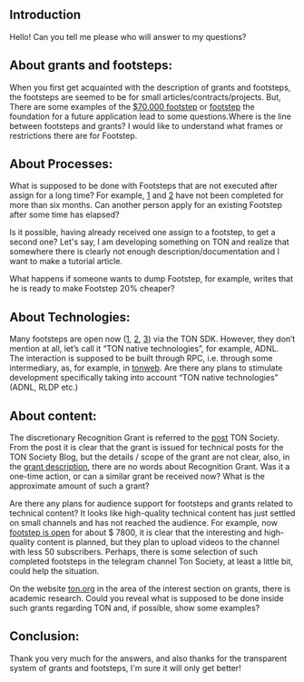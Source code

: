 ## Introduction

Hello! Can you tell me please who will answer to my questions? 

## About grants and footsteps:

When you first get acquainted with the description of grants and footsteps, the footsteps are seemed to be for small articles/contracts/projects. But, There are some examples of the [$70,000 footstep](https://github.com/ton-society/ton-footsteps/issues/84) or [footstep](https://github.com/ton-society/ton-footsteps/issues/142) the foundation for a future application lead to some questions.Where is the line between footsteps and grants? I would like to understand what frames or restrictions there are for Footstep.

## About Processes:

What is supposed to be done with Footsteps that are not executed after assign for a long time? For example, [1](https://github.com/ton-society/ton-footsteps/issues/19) and [2](https://github.com/ton-society/ton-footsteps/issues/43) have not been completed for more than six months. Can another person apply for an existing Footstep after some time has elapsed?

Is it possible, having already received one assign to a footstep, to get a second one?
Let's say, I am developing something on TON and realize that somewhere there is clearly not enough description/documentation and I want to make a tutorial article.

What happens if someone wants to dump Footstep, for example, writes that he is ready to make Footstep 20% cheaper?

## About Technologies:

Many footsteps are open now ([1](https://github.com/ton-society/ton-footsteps/issues/204), [2](https://github.com/ton-society/ton-footsteps/issues/205), [3](https://github.com/ton-society/ton-footsteps/issues/224)) via the TON SDK. 
However, they don’t mention at all, let’s call it “TON native technologies”, for example, ADNL. The interaction is supposed to be built through RPC, i.e. through some intermediary, as, for example, in [tonweb](https://github.com/toncenter/tonweb). Are there any plans to stimulate development specifically taking into account “TON native technologies” (ADNL, RLDP etc.)

## About content:

The discretionary Recognition Grant is referred to the [post](https://t.me/tonsociety/40) TON Society. From the post it is clear that the grant is issued for technical posts for the TON Society Blog, but the details / scope of the grant are not clear, also, in the [grant description](https://github.com/ton-society/grants-program), there are no words about Recognition Grant. Was it a one-time action, or can a similar grant be received now? What is the approximate amount of such a grant?

Are there any plans for audience support for footsteps and grants related to technical content? It looks like high-quality technical content has just settled on small channels and has not reached the audience. For example, now [footstep is open](https://github.com/ton-society/ton-footsteps/issues/218) for about $ 7800, it is clear that the interesting and high-quality content is planned, but they plan to upload videos to the channel with less 50 subscribers. Perhaps, there is some selection of such completed footsteps in the telegram channel Ton Society, at least a little bit, could help the situation.

On the website [ton.org]( https://ton.org/en/grants) in the area of the interest section on grants, there is academic research. Could you reveal what is supposed to be done inside such grants regarding TON and, if possible, show some examples?

## Conclusion:

Thank you very much for the answers, and also thanks for the transparent system of grants and footsteps, I'm sure it will only get better!
